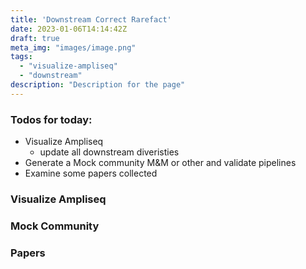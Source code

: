 ```yaml
---
title: 'Downstream Correct Rarefact'
date: 2023-01-06T14:14:42Z
draft: true
meta_img: "images/image.png"
tags:
  - "visualize-ampliseq"
  - "downstream"
description: "Description for the page"
---
```


### Todos for today:

- Visualize Ampliseq
  - update all downstream diveristies
- Generate a Mock community M&M or other and validate pipelines
- Examine some papers collected

### Visualize Ampliseq

### Mock Community

### Papers

